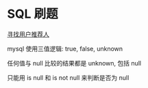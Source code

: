 # SQL 刷题

[寻找用户推荐人](https://leetcode-cn.com/problems/find-customer-referee/)

mysql 使用三值逻辑: true, false, unknown

任何值与 null 比较的结果都是 unknown, 包括 null

只能用 is null 和 is not null 来判断是否为 null